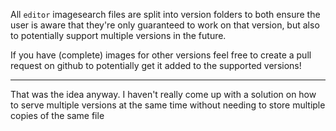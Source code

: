 All `editor` imagesearch files are split into version folders to both ensure the user is aware that they're only guaranteed to work on that version, but also to potentially support multiple versions in the future.

If you have (complete) images for other versions feel free to create a pull request on github to potentially get it added to the supported versions!


---
That was the idea anyway. I haven't really come up with a solution on how to serve multiple versions at the same time without needing to store multiple copies of the same file
